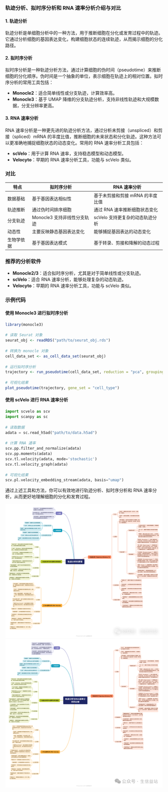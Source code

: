 ### 轨迹分析、拟时序分析和 RNA 速率分析介绍与对比

#### 1. 轨迹分析
轨迹分析是单细胞分析中的一种方法，用于推断细胞在分化或发育过程中的轨迹。它通过分析细胞的基因表达变化，构建细胞状态的连续轨迹，从而揭示细胞的分化路径。

#### 2. 拟时序分析
拟时序分析是一种轨迹分析方法，通过计算细胞的伪时间（pseudotime）来推断细胞的分化顺序。伪时间是一个抽象的单位，表示细胞在轨迹上的相对位置。拟时序分析的常用工具包括：
- **Monocle2**：适合简单线性或分支轨迹，计算效率高。
- **Monocle3**：基于 UMAP 降维的分支轨迹分析，支持非线性轨迹和大规模数据，分支分辨率更高。

#### 3. RNA 速率分析
RNA 速率分析是一种更先进的轨迹分析方法，通过分析未剪接（unspliced）和剪接（spliced）mRNA 的丰度比值，推断细胞的未来状态和分化轨迹。这种方法可以更准确地捕捉细胞状态的动态变化。常用的 RNA 速率分析工具包括：
- **scVelo**：用于计算 RNA 速率，支持稳态模型和动态模型。
- **Velocyto**：早期的 RNA 速率分析工具，功能与 scVelo 类似。

### 对比
| 特点         | 拟时序分析                        | RNA 速率分析                        |
|--------------|-----------------------------------|-------------------------------------|
| 数据基础     | 基于基因表达相似性                 | 基于未剪接和剪接 mRNA 的丰度比值     |
| 轨迹推断     | 通过伪时间排序细胞                 | 通过 RNA 速率推断细胞状态变化        |
| 分支轨迹     | Monocle3 支持非线性分支轨迹        | scVelo 支持更复杂的动态轨迹分析      |
| 动态性       | 主要反映静态基因表达变化           | 能够捕捉基因表达的动态变化           |
| 生物学依据   | 基于基因表达模式                   | 基于转录、剪接和降解的动态过程       |

### 推荐的分析软件
- **Monocle2/3**：适合拟时序分析，尤其是对于简单线性或分支轨迹。
- **scVelo**：适合 RNA 速率分析，能够处理复杂的动态轨迹。
- **Velocyto**：早期的 RNA 速率分析工具，功能与 scVelo 类似。

### 示例代码
#### 使用 Monocle3 进行拟时序分析
```R
library(monocle3)

# 读取 Seurat 对象
seurat_obj <- readRDS("path/to/seurat_obj.rds")

# 转换为 monocle 对象
cell_data_set <- as_cell_data_set(seurat_obj)

# 运行拟时序分析
trajectory <- run_pseudotime(cell_data_set, reduction = "pca", grouping_var = "cell_type")

# 可视化结果
plot_pseudotime(trajectory, gene_set = "cell_type")
```

#### 使用 scVelo 进行 RNA 速率分析
```python
import scvelo as scv
import scanpy as sc

# 读取数据
adata = sc.read_h5ad("path/to/data.h5ad")

# 计算 RNA 速率
scv.pp.filter_and_normalize(adata)
scv.pp.moments(adata)
scv.tl.velocity(adata, mode='stochastic')
scv.tl.velocity_graph(adata)

# 可视化结果
scv.pl.velocity_embedding_stream(adata, basis="umap")
```

通过上述工具和方法，你可以有效地进行轨迹分析、拟时序分析和 RNA 速率分析，从而更好地理解细胞的分化和发育过程。


![轨迹分析的原理](Trajectory/png/轨迹分析的原理.png)
![轨迹分析和RNA速率的比较](Trajectory/png/轨迹分析和RNA速率的比较.png)

